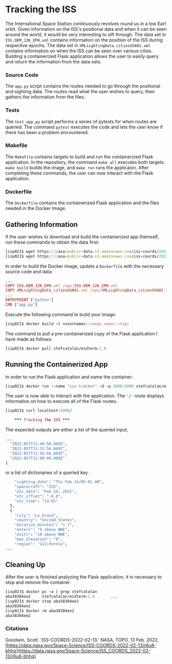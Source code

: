 # Tracking the ISS

The International Space Station continuously revolves round us in a low Eart orbit. Given information on the ISS's positional data and when it can be seen around the world, it would be very interesting to sift through. The data set in `ISS.OEM_J2K_EPH.xml` contains information on the position of the ISS during respective epochs. The data set in `XMLsightingData_citiesUSA01.xml` contains information on when the ISS can be seen over various cities. Building a containerized Flask application allows the user to easily query and return the information from the data sets.

### Source Code

The `app.py` script contains the routes needed to go through the positional and sighting data. The routes read what the user wishes to query, then gathers the information from the files.

### Tests

The `test_app.py` script performs a series of pytests for when routes are queried. The command `pytest` executes the code and lets the user know if there has been a problem encountered.

### Makefile

The `Makefile` contains targets to build and run the containerized Flask application. In the repository, the command `make all` executes both targets. `make build` builds the image, and `make run` runs the applicaion. After completing these commands, the user can now interact with the Flask application.

### Dockerfile

The `Dockerfile` contains the containerized Flask application and the files needed in the Docker Image.

## Gathering Information

If the user wishes to download and build the containerized app themself, run these commands to obtain the data first:
```ruby
[isp02]$ wget https://nasa-public-data.s3.amazonaws.com/iss-coords/2022-02-13/ISS_OEM/ISS.OEM_J2K_EPH.xml
[isp02]$ wget https://nasa-public-data.s3.amazonaws.com/iss-coords/2022-02-13/ISS_sightings/XMLsightingData_citiesUSA01.xml
```
In order to build the Docker image, update a `Dockerfile` with the necessary source code and data:
```ruby
...
COPY ISS.OEM_J2K_EPH.xml /app/ISS.OEM_J2K_EPH.xml
COPY XMLsightingData_citiesUSA01.xml /app/XMLsightingData_citiesUSA01.xml
...
ENTRYPOINT ["python"]
CMD ["app.py"]
```
Execute the following command to build your image:
```ruby
[isp02]$ docker build -t <username>/<image_name>:<tag> .
```

The command to pull a pre-containerized copy of the Flask application I have made as follows:
```ruby
[isp02]$ docker pull stefcatalan/midterm:1.0
```

## Running the Containerized App

In order to run the Flask application and name the container:
```ruby
[isp02]$ docker run --name "iss-tracker" -d -p 5006:5000 stefcatalan/midterm:1.0
```
The user is now able to interact with the application. The `'/'` route displays information on how to execute all of the Flask routes.
```ruby
[isp02]$ curl localhost:5006/

    *** Tracking the ISS ***
```
The expected outputs are either a list of the queried input,
```ruby
...
  "2022-057T11:48:56.869Z", 
  "2022-057T11:52:56.869Z", 
  "2022-057T11:56:56.869Z", 
  "2022-057T12:00:00.000Z"
]
```
or a list of dictionaries of a queried key.
```ruby
    "sighting_date": "Thu Feb 24/05:01 AM", 
    "spacecraft": "ISS", 
    "utc_date": "Feb 24, 2022", 
    "utc_offset": "-8.0", 
    "utc_time": "13:01"
  }, 
  {
    "city": "Le_Grand", 
    "country": "United_States", 
    "duration_minutes": "< 1", 
    "enters": "9 above NNE", 
    "exits": "10 above NNE", 
    "max_elevation": "9", 
    "region": "California", 
...
```

## Cleaning Up

After the user is finished analyzing the Flask application, it is necessary to stop and remove the container.
```ruby
[isp02]$ docker ps -a | grep stefcatalan
aba38304ee2     stefcatalan/midterm:1.0       ...
[isp02]$ docker stop aba38304ee2
aba38304ee2
[isp02]$ docker rm aba38304ee2
aba38304ee2
```
### Citations

Goodwin, Scott. 'ISS-COORDS-2022-02-13.' NASA, TOPO, 13 Feb. 2022, [https://data.nasa.gov/Space-Science/ISS-COORDS-2022-02-13/r6u8-bhhq](https://data.nasa.gov/Space-Science/ISS_COORDS_2022-02-13/r6u8-bhhq) 
